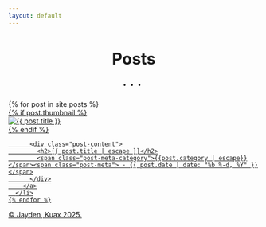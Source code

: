 ```yaml
---
layout: default
---
```


<div class="home">
  <h1 class="page-heading">Posts</h1>

  <ul class="post-list">
    {% for post in site.posts %}
      <li>
        <a class="post-list-item" href="{{ post.url | relative_url }}">
          <!-- 썸네일이 있을 경우 표시되는 이미지 박스 -->
          {% if post.thumbnail %}
            <div class="post-thumbnail">
              <img src="{{ post.thumbnail | relative_url }}" alt="{{ post.title }}">
            </div>
          {% endif %}

          <div class="post-content">
            <h2>{{ post.title | escape }}</h2>
            <span class="post-meta-category">{{post.category | escape}}</span><span class="post-meta"> · {{ post.date | date: "%b %-d, %Y" }}</span>
          </div>
        </a>
      </li>
    {% endfor %}
  </ul>
</div>
<div class="footer-ad">
  <script async src="https://pagead2.googlesyndication.com/pagead/js/adsbygoogle.js?client=ca-pub-6810256932319207" crossorigin="anonymous"></script>
  <ins class="adsbygoogle"
      style="display:block"
      data-ad-format="fluid"
      data-ad-layout-key="-gl-1p-1o-1r+lx"
      data-ad-client="ca-pub-6810256932319207"
      data-ad-slot="2780191441">
  </ins>
  <script>
      (adsbygoogle = window.adsbygoogle || []).push({});
  </script>
</div>
<div class="footer">
    © Jayden, Kuax 2025.
</div>

<style>
    .home { max-width: 720px; margin: 0 auto; }
    .page-heading { font-family: var(--header-font), serif; font-size: 2rem; padding-bottom: 0em; text-align: center;}
    .page-heading::after {
        content: '...';
        display: block;
        text-align: center;
        color: var(--accent-color);
        font-family: var(--body-font);
        font-weight: 600;
        font-size: 1.5rem;
        letter-spacing: 0.3em; /* 점 사이의 간격 */
        padding: 0;
        margin-top: 0.5em; /* 제목과 점 구분선 사이의 간격 */
    }
    .post-list { list-style: none; padding-left: 0; }
    .post-list h2 { margin-top: 0.2em; font-family: 'Noto Serif KR', serif; }
    .post-link { text-decoration: none; color: var(--text-color); font-size: 1.5rem; }
    .post-link:hover { text-decoration: underline; }
    .rss-subscribe { font-size: 0.9rem; color: var(--accent-color); }
</style>